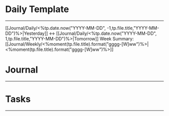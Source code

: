 # Daily Template 
---
[[Journal/Daily/<%tp.date.now("YYYY-MM-DD", -1,tp.file.title,"YYYY-MM-DD")%>|Yesterday]] <-> [[Journal/Daily/<%tp.date.now("YYYY-MM-DD", 1,tp.file.title,"YYYY-MM-DD")%>|Tomorrow]]
Week Summary: [[Journal/Weekly/<%moment(tp.file.title).format("gggg-[W]ww")%>|<%moment(tp.file.title).format("gggg-[W]ww")%>]]

# Journal
---



# Tasks
---
